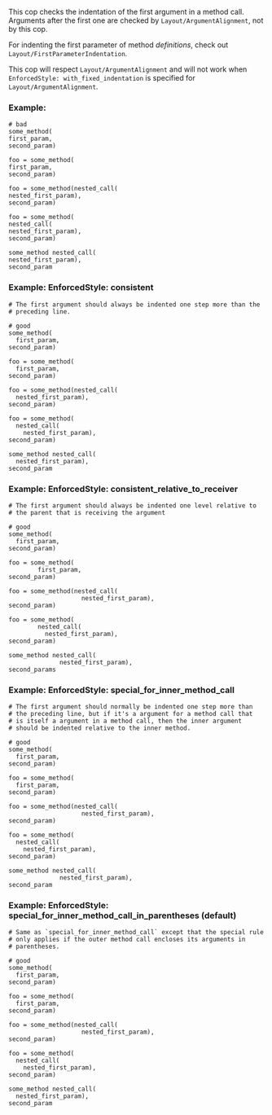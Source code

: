This cop checks the indentation of the first argument in a method call.
Arguments after the first one are checked by `Layout/ArgumentAlignment`,
not by this cop.

For indenting the first parameter of method _definitions_, check out
`Layout/FirstParameterIndentation`.

This cop will respect `Layout/ArgumentAlignment` and will not work when
`EnforcedStyle: with_fixed_indentation` is specified for `Layout/ArgumentAlignment`.

### Example:

    # bad
    some_method(
    first_param,
    second_param)

    foo = some_method(
    first_param,
    second_param)

    foo = some_method(nested_call(
    nested_first_param),
    second_param)

    foo = some_method(
    nested_call(
    nested_first_param),
    second_param)

    some_method nested_call(
    nested_first_param),
    second_param

### Example: EnforcedStyle: consistent
    # The first argument should always be indented one step more than the
    # preceding line.

    # good
    some_method(
      first_param,
    second_param)

    foo = some_method(
      first_param,
    second_param)

    foo = some_method(nested_call(
      nested_first_param),
    second_param)

    foo = some_method(
      nested_call(
        nested_first_param),
    second_param)

    some_method nested_call(
      nested_first_param),
    second_param

### Example: EnforcedStyle: consistent_relative_to_receiver
    # The first argument should always be indented one level relative to
    # the parent that is receiving the argument

    # good
    some_method(
      first_param,
    second_param)

    foo = some_method(
            first_param,
    second_param)

    foo = some_method(nested_call(
                        nested_first_param),
    second_param)

    foo = some_method(
            nested_call(
              nested_first_param),
    second_param)

    some_method nested_call(
                  nested_first_param),
    second_params

### Example: EnforcedStyle: special_for_inner_method_call
    # The first argument should normally be indented one step more than
    # the preceding line, but if it's a argument for a method call that
    # is itself a argument in a method call, then the inner argument
    # should be indented relative to the inner method.

    # good
    some_method(
      first_param,
    second_param)

    foo = some_method(
      first_param,
    second_param)

    foo = some_method(nested_call(
                        nested_first_param),
    second_param)

    foo = some_method(
      nested_call(
        nested_first_param),
    second_param)

    some_method nested_call(
                  nested_first_param),
    second_param

### Example: EnforcedStyle: special_for_inner_method_call_in_parentheses (default)
    # Same as `special_for_inner_method_call` except that the special rule
    # only applies if the outer method call encloses its arguments in
    # parentheses.

    # good
    some_method(
      first_param,
    second_param)

    foo = some_method(
      first_param,
    second_param)

    foo = some_method(nested_call(
                        nested_first_param),
    second_param)

    foo = some_method(
      nested_call(
        nested_first_param),
    second_param)

    some_method nested_call(
      nested_first_param),
    second_param
